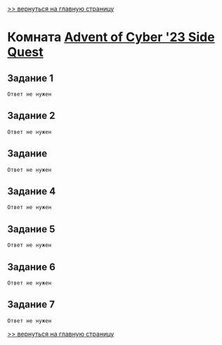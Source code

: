 [>> вернуться на главную страницу](https://github.com/BEPb/tryhackme/blob/master/README.md)

# Комната [Advent of Cyber '23 Side Quest](https://tryhackme.com/r/room/adventofcyber23sidequest)


## Задание 1

```commandline
Ответ не нужен
```

## Задание 2 
```commandline
Ответ не нужен
```

## Задание 
```commandline
Ответ не нужен
```
## Задание 4 
```commandline
Ответ не нужен
```
## Задание 5
```commandline
Ответ не нужен
```
## Задание 6 
```commandline
Ответ не нужен
```
## Задание 7 
```commandline
Ответ не нужен
```

[>> вернуться на главную страницу](https://github.com/BEPb/tryhackme/blob/master/README.md)
